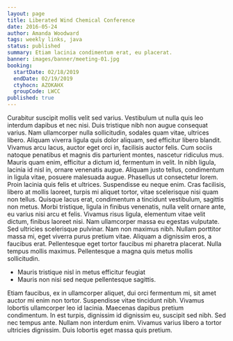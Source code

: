 ```yaml
---
layout: page
title: Liberated Wind Chemical Conference
date: 2016-05-24
author: Amanda Woodward
tags: weekly links, java
status: published
summary: Etiam lacinia condimentum erat, eu placerat.
banner: images/banner/meeting-01.jpg
booking:
  startDate: 02/18/2019
  endDate: 02/19/2019
  ctyhocn: AZOKAHX
  groupCode: LWCC
published: true
---
```

Curabitur suscipit mollis velit sed varius. Vestibulum ut nulla quis leo interdum dapibus et nec nisi. Duis tristique nibh non augue consequat varius. Nam ullamcorper nulla sollicitudin, sodales quam vitae, ultrices libero. Aliquam viverra ligula quis dolor aliquam, sed efficitur libero blandit. Vivamus arcu lacus, auctor eget orci in, facilisis auctor felis. Cum sociis natoque penatibus et magnis dis parturient montes, nascetur ridiculus mus. Mauris quam enim, efficitur a dictum id, fermentum in velit. In nibh ligula, lacinia id nisl in, ornare venenatis augue. Aliquam justo tellus, condimentum in ligula vitae, posuere malesuada augue. Phasellus ut consectetur lorem. Proin lacinia quis felis et ultrices. Suspendisse eu neque enim. Cras facilisis, libero at mollis laoreet, turpis mi aliquet tortor, vitae scelerisque nisi quam non tellus.
Quisque lacus erat, condimentum a tincidunt vestibulum, sagittis non metus. Morbi tristique, ligula in finibus venenatis, nulla velit ornare ante, eu varius nisi arcu et felis. Vivamus risus ligula, elementum vitae velit dictum, finibus laoreet nisi. Nam ullamcorper massa eu egestas vulputate. Sed ultricies scelerisque pulvinar. Nam non maximus nibh. Nullam porttitor massa mi, eget viverra purus pretium vitae. Aliquam a dignissim eros, a faucibus erat. Pellentesque eget tortor faucibus mi pharetra placerat. Nulla tempus mollis maximus. Pellentesque a magna quis metus mollis sollicitudin.

* Mauris tristique nisl in metus efficitur feugiat
* Mauris non nisi sed neque pellentesque sagittis.

Etiam faucibus, ex in ullamcorper aliquet, dui orci fermentum mi, sit amet auctor mi enim non tortor. Suspendisse vitae tincidunt nibh. Vivamus lobortis ullamcorper leo id lacinia. Maecenas dapibus pretium condimentum. In est turpis, dignissim id dignissim eu, suscipit sed nibh. Sed nec tempus ante. Nullam non interdum enim. Vivamus varius libero a tortor ultricies dignissim. Duis lobortis eget massa quis pretium.

